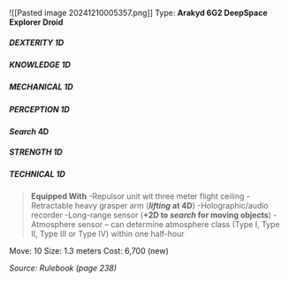 ![[Pasted image 20241210005357.png]]
Type: **Arakyd 6G2 DeepSpace Explorer Droid**
##### DEXTERITY 1D
##### KNOWLEDGE 1D
##### MECHANICAL 1D
##### PERCEPTION 1D
***Search* 4D**
##### STRENGTH 1D
##### TECHNICAL 1D

> **Equipped With**
> -Repulsor unit wit three meter flight ceiling
> -Retractable heavy grasper arm (***lifting* at 4D**)
> -Holographic/audio recorder
> -Long-range sensor (**+2D to *search* for moving objects**)
> -Atmosphere sensor – can determine atmosphere class (Type I, Type II, Type III or Type IV) within one half-hour

Move: 10
Size: 1.3 meters
Cost: 6,700 (new)


*Source: Rulebook (page 238)*